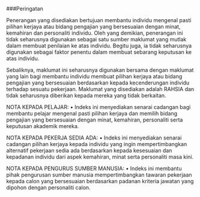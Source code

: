 
###Peringatan

Penerangan yang disediakan bertujuan membantu individu mengenal pasti pilihan kerjaya atau bidang pengajian yang bersesuaian dengan minat, kemahiran dan personaliti individu.  Oleh yang demikian, penerangan ini tidak seharusnya digunakan sebagai satu sumber maklumat yang mutlak dalam membuat penilaian ke atas individu.  Begitu juga, ia tidak seharusnya digunakan sebagai faktor penentu dalam membuat sebarang keputusan ke atas individu.  

Sebaliknya, maklumat ini seharusnya digunakan bersama dengan maklumat yang lain bagi membantu individu membuat pilihan kerjaya atau bidang pengajian yang bersesuaian berdasarkan kepada kecenderungan individu terhadap sesuatu pekerjaan.  Maklumat yang disediakan adalah RAHSIA dan tidak seharusnya diberikan kepada mereka yang tidak berkaitan.

NOTA KEPADA PELAJAR:
•	Indeks ini menyediakan senarai cadangan bagi membantu pelajar mengenal pasti pilihan kerjaya dan memilih bidang pengajian yang bersesuaian dengan minat, kemahiran, personaliti serta keputusan akademik mereka.

NOTA KEPADA PEKERJA SEDIA ADA:
•	Indeks ini menyediakan senarai cadangan pilihan kerjaya kepada individu yang ingin mempertimbangkan alternatif pekerjaan sedia ada berdasarkan kepada kesesuaian dan kepadanan individu dari aspek kemahiran, minat serta personaliti masa kini.

NOTA KEPADA PENGURUS SUMBER MANUSIA:
•	Indeks ini membantu pihak pengurusan sumber manusia mempertimbangkan tawaran pekerjaan kepada calon yang bersesuaian berdasarkan padanan kriteria jawatan yang dipohon dengan personaliti calon.
